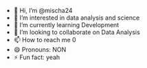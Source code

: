 - 👋 Hi, I’m @mischa24
- 👀 I’m interested in data analysis and science
- 🌱 I’m currently learning Development
- 💞️ I’m looking to collaborate on Data Analysis
- 📫 How to reach me 0
- 😄 Pronouns: NON
- ⚡ Fun fact: yeah

<!---
mischa24/mischa24 is a ✨ special ✨ repository because its `README.md` (this file) appears on your GitHub profile.
You can click the Preview link to take a look at your changes.
--->
